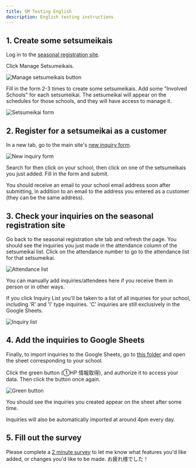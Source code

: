 ```yaml
---
title: SM Testing English
description: English testing instructions
---
```


## 1. Create some setsumeikais

Log in to the <a href="https://kids-up.app/" target="_blank">seasonal registration site</a>.

Click Manage Setsumeikais.

![Manage setsumeikais button](/setsumeikai/manage_setsumeikai.avif)

Fill in the form 2-3 times to create some setsumeikais. Add some "Involved Schools" for each setsumeikai. The setsumeikai will appear on the schedules for those schools, and they will have access to manage it.

![Setsumeikai form](/setsumeikai/setsumeikai_form.avif)

## 2. Register for a setsumeikai as a customer

In a new tab, go to the main site's <a href="https://kids-up.jp/book-appointment/#/school_list" target="_blank">new inquiry form</a>.

![New inquiry form](/setsumeikai/new_school_list.avif)

Search for then click on your school, then click on one of the setsumeikais you just added. Fill in the form and submit.

You should receive an email to your school email address soon after submitting, in addition to an email to the address you entered as a customer (they can be the same address).

## 3. Check your inquiries on the seasonal registration site

Go back to the seasonal registration site tab and refresh the page. You should see the inquiries you just made in the attendance column of the setsumeikai list. Click on the attendance number to go to the attendance list for that setsumeikai.

![Attendance list](/setsumeikai/new_attendance_sheet.avif)

You can manually add inquiries/attendees here if you receive them in person or in other ways.

If you click Inquiry List you'll be taken to a list of all inquiries for your school, including 'R' and 'I' type inquiries. 'C' inquiries are still exclusively in the Google Sheets.

![Inquiry list](/setsumeikai/new_inquiry_sheet.avif)

## 4. Add the inquiries to Google Sheets

Finally, to import inquiries to the Google Sheets, go to <a href="https://drive.google.com/drive/folders/1q8jnRZbL93Y9PHjRwTNZCYA9jXAnqhUe" target="_blank">this folder</a> and open the sheet corresponding to your school.

Click the green button (①HP 情報取得), and authorize it to access your data. Then click the button once again.

![Green button](/setsumeikai/green_button.avif)

You should see the inquiries you created appear on the sheet after some time.

Inquiries will also be automatically imported at around 4pm every day.

## 5. Fill out the survey

Please complete a [2 minute survey](https://forms.gle/LdJwz2FZuEo5Go9M6) to let me know what features you'd like added, or changes you'd like to be made. お疲れ様でした！

